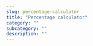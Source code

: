 ```yaml
---
slug: percentage-calculator
title: "Percentage calculator"
category: ""
subcategory: ""
description: ""
---
```


